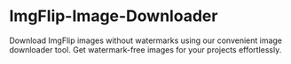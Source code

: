 # ImgFlip-Image-Downloader
Download ImgFlip images without watermarks using our convenient image downloader tool. Get watermark-free images for your projects effortlessly.
